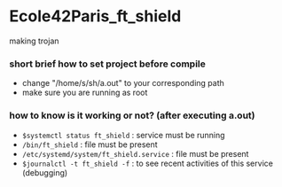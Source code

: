 # Ecole42Paris_ft_shield

making trojan


### short brief how to set project before compile
- change "/home/s/sh/a.out" to your corresponding path
- make sure you are running as root

### how to know is it working or not? (after executing a.out)
- `$systemctl status ft_shield` : service must be running
- `/bin/ft_shield` : file must be present
- `/etc/systemd/system/ft_shield.service` : file must be present
- `$journalctl -t ft_shield -f` : to see recent activities of this service (debugging)
